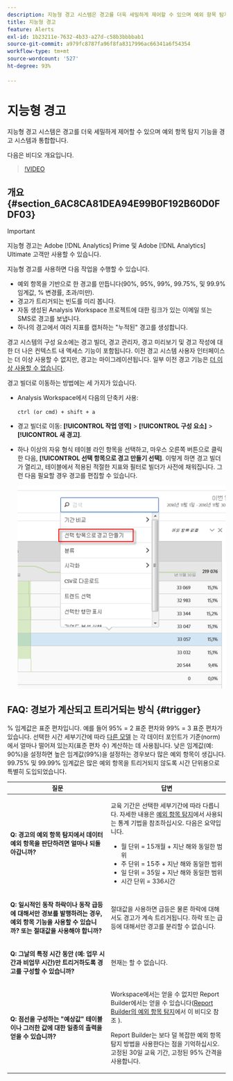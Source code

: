 ```yaml
---
description: 지능형 경고 시스템은 경고를 더욱 세밀하게 제어할 수 있으며 예외 항목 탐지 기능을 경고 시스템과 통합합니다.
title: 지능형 경고
feature: Alerts
exl-id: 1b23211e-7632-4b33-a27d-c58b3bbbbab1
source-git-commit: a979fc8787fa96f8fa8317996ac66341a6f54354
workflow-type: tm+mt
source-wordcount: '527'
ht-degree: 93%

---
```


# 지능형 경고

지능형 경고 시스템은 경고를 더욱 세밀하게 제어할 수 있으며 예외 항목 탐지 기능을 경고 시스템과 통합합니다.

다음은 비디오 개요입니다.

>[!VIDEO](https://video.tv.adobe.com/v/25446/?quality=12)

## 개요 {#section_6AC8CA81DEA94E99B0F192B60D0FDF03}

>[!IMPORTANT]
>
>지능형 경고는 Adobe [!DNL Analytics] Prime 및 Adobe [!DNL Analytics] Ultimate 고객만 사용할 수 있습니다.

지능형 경고를 사용하면 다음 작업을 수행할 수 있습니다.

* 예외 항목을 기반으로 한 경고를 만듭니다(90%, 95%, 99%, 99.75%, 및 99.9% 임계값, % 변경률, 초과/미만).
* 경고가 트리거되는 빈도를 미리 봅니다.
* 자동 생성된 Analysis Workspace 프로젝트에 대한 링크가 있는 이메일 또는 SMS로 경고를 보냅니다.
* 하나의 경고에서 여러 지표를 캡처하는 &quot;누적된&quot; 경고를 생성합니다.

경고 시스템의 구성 요소에는 경고 빌더, 경고 관리자, 경고 미리보기 및 경고 작성에 대한 더 나은 컨텍스트 내 액세스 기능이 포함됩니다. 이전 경고 시스템 사용자 인터페이스는 더 이상 사용할 수 없지만, 경고는 마이그레이션됩니다. 일부 이전 경고 기능은 [더 이상 사용할 수 없습니다](https://experienceleague.adobe.com/docs/analytics/analyze/reports-analytics/alerts.html?lang=ko-KR).

경고 빌더로 이동하는 방법에는 세 가지가 있습니다.

* Analysis Workspace에서 다음의 단축키 사용:

  `ctrl (or cmd) + shift + a`
* 경고 빌더로 이동: **[!UICONTROL 작업 영역]** > **[!UICONTROL 구성 요소]** > **[!UICONTROL 새 경고]**.
* 하나 이상의 자유 형식 테이블 라인 항목을 선택하고, 마우스 오른쪽 버튼으로 클릭한 다음, **[!UICONTROL 선택 항목으로 경고 만들기 선택]**. 이렇게 하면 경고 빌더가 열리고, 테이블에서 적용된 적절한 지표와 필터로 빌더가 사전에 채워집니다. 그런 다음 필요할 경우 경고를 편집할 수 있습니다.

  ![](assets/create-alert-from-selection.png)


## FAQ: 경보가 계산되고 트리거되는 방식 {#trigger}

% 임계값은 표준 편차입니다. 예를 들어 95% = 2 표준 편차와 99% = 3 표준 편차가 있습니다. 선택한 시간 세부기간에 따라 [다른 모델](/help/analyze/analysis-workspace/c-anomaly-detection/statistics-anomaly-detection.md) 는 각 데이터 포인트가 기준(norm)에서 얼마나 떨어져 있는지(표준 편차 수) 계산하는 데 사용됩니다. 낮은 임계값(예: 90%)을 설정하면 높은 임계값(99%)을 설정하는 경우보다 많은 예외 항목이 생깁니다. 99.75% 및 99.99% 임계값은 많은 예외 항목을 트리거되지 않도록 시간 단위용으로 특별히 도입되었습니다.

<table id="table_B3AA85E1DE3543DCA34966A52E3CE4AB"> 
 <thead> 
  <tr> 
   <th colname="col1" class="entry"> 질문 </th> 
   <th colname="col2" class="entry"> 답변 </th> 
  </tr> 
 </thead>
 <tbody> 
  <tr> 
   <td colname="col1"> <p><b>Q: 경고의 예외 항목 탐지에서 데이터 예외 항목을 판단하려면 얼마나 되돌아갑니까? </b> </p> </td> 
   <td colname="col2"> <p>교육 기간은 선택한 세부기간에 따라 다릅니다. 자세한 내용은 <a href="/help/analyze/analysis-workspace/c-anomaly-detection/statistics-anomaly-detection.md">예외 항목 탐지</a>에서 사용되는 통계 기법을 참조하십시오. 다음은 요약입니다. </p> 
    <ul id="ul_4F8C2A41F06C498DBF5E7AE5DE803773"> 
     <li id="li_E246091A3F1E484C8444AF4052FCA784">월 단위 = 15개월 + 지난 해와 동일한 범위 </li> 
     <li id="li_CC014FB38AE1492B9647E990C29BFB3C">주 단위 = 15주 + 지난 해와 동일한 범위 </li> 
     <li id="li_2517EE2097534324BE9C1B54CD181A62">일 단위 = 35일 + 지난 해와 동일한 범위 </li> 
     <li id="li_710BC8B009354542AA4962A59A646099">시간 단위 = 336시간 </li> 
    </ul> </td> 
  </tr> 
  <tr> 
   <td colname="col1"> <p><b>Q: 일시적인 동작 하락이나 동작 급등에 대해서만 경보를 발행하려는 경우, 예외 항목 기능을 사용할 수 있습니까? 또는 절대값을 사용해야 합니까?</b> </p> </td> 
   <td colname="col2"> <p>절대값을 사용하면 급등은 물론 하락에 대해서도 경고가 계속 트리거됩니다. 하락 또는 급등에 대해서만 경고를 분리할 수 없습니다. </p> </td> 
  </tr> 
  <tr> 
   <td colname="col1"> <p><b>Q: 그날의 특정 시간 동안 (예: 업무 시간과 비업무 시간)만 트리거하도록 경고를 구성할 수 있습니까? </b> </p> </td> 
   <td colname="col2"> <p>현재는 할 수 없습니다. </p> </td> 
  </tr> 
  <tr> 
   <td colname="col1"> <p><b>Q: 점선을 구성하는 "예상값" 테이블이나 그러한 값에 대한 일종의 출력을 얻을 수 있습니까? </b> </p> </td> 
   <td colname="col2"> <p>Workspace에서는 얻을 수 없지만 Report Builder에서는 얻을 수 있습니다(<a href="https://experienceleague.adobe.com/docs/analytics-learn/tutorials/exporting/report-builder/anomaly-detection-in-report-builder.html?lang=ko-KR"  >Report Builder의 예외 항목 탐지</a>에서 이 비디오 참조 ). </p> <p>Report Builder는 보다 덜 복잡한 예외 항목 탐지 방법을 사용한다는 점을 기억하십시오. 고정된 30일 교육 기간, 고정된 95% 간격을 사용합니다. </p> </td> 
  </tr> 
 </tbody> 
</table>

